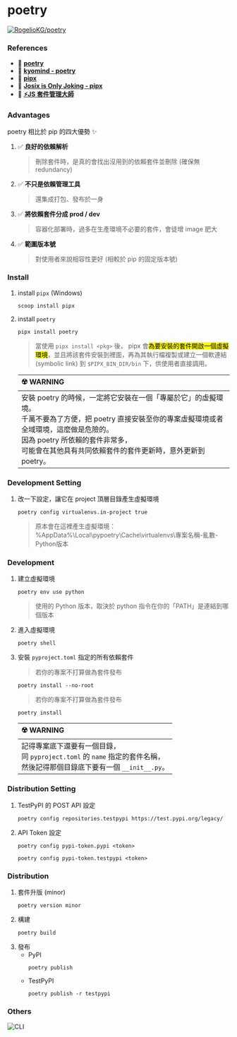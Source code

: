 # poetry

[![RogelioKG/poetry](https://img.shields.io/badge/Sync%20with%20HackMD-grey?logo=markdown)](https://hackmd.io/@RogelioKG/poetry)

### References
+ 🔗 [**poetry**](https://python-poetry.org/)
+ 🔗 [**kyomind - poetry**](https://blog.kyomind.tw/python-poetry/)
+ 🔗 [**pipx**](https://pipx.pypa.io/stable/)
+ 🔗 [**Josix is Only Joking - pipx**](https://josix.tw/post/pipx-deep-dive/)
+ 🔗 [**⚡JS 套件管理大師**](https://hackmd.io/@RogelioKG/package_management_js)

### Advantages

poetry 相比於 pip 的四大優勢 ✨

1. ✅ **良好的依賴解析**
    > 刪除套件時，是真的會找出沒用到的依賴套件並刪除 (確保無 redundancy)
2. ✅ **不只是依賴管理工具**
    > 還集成打包、發布於一身
4. ✅ **將依賴套件分成 prod / dev**
    > 容器化部署時，過多在生產環境不必要的套件，會徒增 image 肥大
6. ✅ **範圍版本號**
    > 對使用者來說相容性更好 (相較於 pip 的固定版本號)

### Install
1. install `pipx` (Windows)
    ```
    scoop install pipx
    ```

2. install `poetry`
    ```
    pipx install poetry
    ```

    > 當使用 `pipx install <pkg>` 後， pipx 會<mark>為要安裝的套件開啟一個虛擬環境</mark>，並且將該套件安裝到裡面，再為其執行檔複製或建立一個軟連結 (symbolic link) 到 `$PIPX_BIN_DIR/bin` 下，供使用者直接調用。

    |☢️ <span class="warning">WARNING</span>|
    |:---|
    |安裝 poetry 的時候，一定將它安裝在一個「專屬於它」的虛擬環境。<br />千萬不要為了方便，把 poetry 直接安裝至你的專案虛擬環境或者全域環境，這麼做是危險的。<br />因為 poetry 所依賴的套件非常多，<br />可能會在其他具有共同依賴套件的套件更新時，意外更新到 poetry。|


### Development Setting
1. 改一下設定，讓它在 project 頂層目錄產生虛擬環境
    ```
    poetry config virtualenvs.in-project true
    ```
    > 原本會在這裡產生虛擬環境：\
    > %AppData%\Local\pypoetry\Cache\virtualenvs\專案名稱-亂數-Python版本

### Development

1. 建立虛擬環境
    ```
    poetry env use python
    ```
    > 使用的 Python 版本，取決於 python 指令在你的「PATH」是連結到哪個版本
2. 進入虛擬環境
    ```
    poetry shell
    ```
3. 安裝 `pyproject.toml` 指定的所有依賴套件
    > 若你的專案不打算做為套件發布
    ```
    poetry install --no-root
    ```
    > 若你的專案不打算做為套件發布
    ```
    poetry install
    ```
    |☢️ <span class="warning">WARNING</span>|
    |:---|
    |記得專案底下還要有一個目錄，<br />同 `pyproject.toml` 的 `name` 指定的套件名稱，<br />然後記得那個目錄底下要有一個 `__init__.py`。|

### Distribution Setting

1. TestPyPI 的 POST API 設定
    ```
    poetry config repositories.testpypi https://test.pypi.org/legacy/
    ```

2. API Token 設定
    ```
    poetry config pypi-token.pypi <token>
    ```
    ```
    poetry config pypi-token.testpypi <token>
    ```

### Distribution

1. 套件升版 (minor)
    ```
    poetry version minor
    ```
2. 構建
    ```
    poetry build
    ```
3. 發布
    + PyPI 
      ```
      poetry publish
      ```
    + TestPyPI
      ```
      poetry publish -r testpypi
      ```

### Others

![CLI](https://hackmd.io/_uploads/HyUKiGQ7ye.png)


